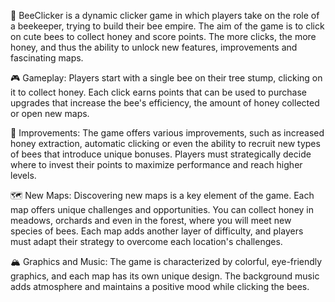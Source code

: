 🐝 BeeClicker is a dynamic clicker game in which players take on the role of a beekeeper, trying to build their bee empire. The aim of the game is to click on cute bees to collect honey and score points. The more clicks, the more honey, and thus the ability to unlock new features, improvements and fascinating maps.


🎮 Gameplay:
Players start with a single bee on their tree stump, clicking on it to collect honey. Each click earns points that can be used to purchase upgrades that increase the bee's efficiency, the amount of honey collected or open new maps.

💸 Improvements:
The game offers various improvements, such as increased honey extraction, automatic clicking or even the ability to recruit new types of bees that introduce unique bonuses. Players must strategically decide where to invest their points to maximize performance and reach higher levels.

🗺️ New Maps:
Discovering new maps is a key element of the game. Each map offers unique challenges and opportunities. You can collect honey in meadows, orchards and even in the forest, where you will meet new species of bees. Each map adds another layer of difficulty, and players must adapt their strategy to overcome each location's challenges.

🏔️ Graphics and Music:
The game is characterized by colorful, eye-friendly graphics, and each map has its own unique design. The background music adds atmosphere and maintains a positive mood while clicking the bees.
